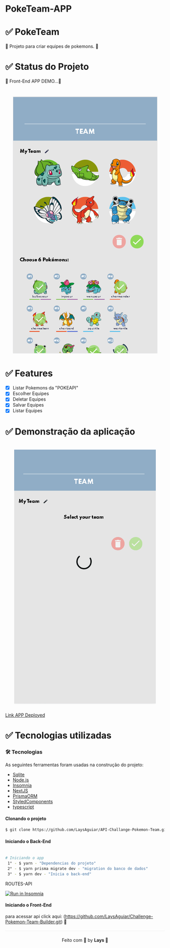 # PokeTeam-APP


 # ✅ PokeTeam
 
 
   🚀 Projeto para criar equipes de pokemons. 🚀
   
  
# ✅ Status do Projeto


 🚀 Front-End APP DEMO...🚀 

<h1 align="center">
  <img src=./global/demo/poketeam.png />
</h1>


#  ✅ Features

- [x] Listar Pokemons da "POKEAPI"
- [x] Escolher Equipes
- [x] Deletar Equipes
- [x] Salvar Equipes
- [x] Listar Equipes  

# ✅ Demonstração da aplicação

<h1 align="center">
  <img src=./global/demo/poketeam.gif />
</h1>


<a href="https://poke-team.vercel.app/">Link APP Deployed</a>


# ✅ Tecnologias utilizadas

### 🛠 Tecnologias

As seguintes ferramentas foram usadas na construção do projeto:

- [Sqlite](https://www.sqlite.org/index.html)
- [Node.js](https://nodejs.org/en/)
- [Insomnia](https://insomnia.rest/products/insomnia)
- [NextJS](https://nextjs.org/docs)
- [PrismaORM](https://www.prisma.io/)
- [StyledComponents](https://styled-components.com/)
- [typescript](https://www.typescriptlang.org/docs/)


#### Clonando o projeto
```sh
$ git clone https://github.com/LaysAguiar/API-Challange-Pokemon-Team.git
```
#### Iniciando o Back-End
```sh

# Iniciando o app
 1° - $ yarn - "Dependencias do projeto"
 2° - $ yarn prisma migrate dev - "migration do banco de dados"
 3° - $ yarn dev - "Inicia o back-end"
```

ROUTES-API

<a href="https://insomnia.rest/run/?label=&uri=https%3A%2F%2Fgithub.com%2FLaysAguiar%2FAPI-Challange-Pokemon-Team%2Fblob%2Fmain%2Fglobal%2Fjson%2Fpoketeam" target="_blank"><img src="https://insomnia.rest/images/run.svg" alt="Run in Insomnia"></a>

#### Iniciando o Front-End

 para acessar api click aqui: (https://github.com/LaysAguiar/Challenge-Pokemon-Team-Builder.git) 🚀





<p align="center" style="margin-top: 20px; border-top: 1px solid #eee; padding-top: 20px;">Feito com 💖 by <strong>   Lays  </strong> 💖 </p>

 

